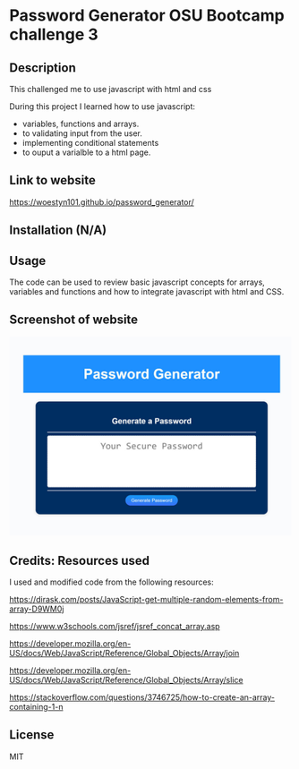 # Password Generator OSU Bootcamp challenge 3

## Description

This challenged me to use javascript with html and css

During this project I learned how to use javascript:

- variables, functions and arrays.
- to validating input from the user.
- implementing conditional statements
- to ouput a varialble to a html page.

## Link to website

https://woestyn101.github.io/password_generator/

## Installation (N/A)

## Usage

The code can be used to review basic javascript concepts for
arrays, variables and functions and how to integrate javascript with html and CSS.

## Screenshot of website

![Website Screenshot](./assets/images/website_screenshot.jpg)

## Credits: Resources used

I used and modified code from the following resources:

https://dirask.com/posts/JavaScript-get-multiple-random-elements-from-array-D9WM0j

https://www.w3schools.com/jsref/jsref_concat_array.asp

https://developer.mozilla.org/en-US/docs/Web/JavaScript/Reference/Global_Objects/Array/join

https://developer.mozilla.org/en-US/docs/Web/JavaScript/Reference/Global_Objects/Array/slice

https://stackoverflow.com/questions/3746725/how-to-create-an-array-containing-1-n

## License

MIT
